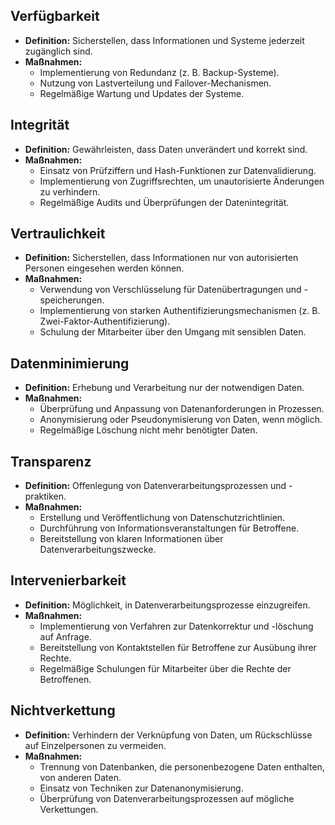
## Verfügbarkeit
  - **Definition:** Sicherstellen, dass Informationen und Systeme jederzeit zugänglich sind.
  - **Maßnahmen:**
    - Implementierung von Redundanz (z. B. Backup-Systeme).
    - Nutzung von Lastverteilung und Failover-Mechanismen.
    - Regelmäßige Wartung und Updates der Systeme.
## Integrität
  - **Definition:** Gewährleisten, dass Daten unverändert und korrekt sind.
  - **Maßnahmen:**
    - Einsatz von Prüfziffern und Hash-Funktionen zur Datenvalidierung.
    - Implementierung von Zugriffsrechten, um unautorisierte Änderungen zu verhindern.
    - Regelmäßige Audits und Überprüfungen der Datenintegrität.

## Vertraulichkeit
  - **Definition:** Sicherstellen, dass Informationen nur von autorisierten Personen eingesehen werden können.
  - **Maßnahmen:**
    - Verwendung von Verschlüsselung für Datenübertragungen und -speicherungen.
    - Implementierung von starken Authentifizierungsmechanismen (z. B. Zwei-Faktor-Authentifizierung).
    - Schulung der Mitarbeiter über den Umgang mit sensiblen Daten.

## Datenminimierung
  - **Definition:** Erhebung und Verarbeitung nur der notwendigen Daten.
  - **Maßnahmen:**
    - Überprüfung und Anpassung von Datenanforderungen in Prozessen.
    - Anonymisierung oder Pseudonymisierung von Daten, wenn möglich.
    - Regelmäßige Löschung nicht mehr benötigter Daten.

## Transparenz
  - **Definition:** Offenlegung von Datenverarbeitungsprozessen und -praktiken.
  - **Maßnahmen:**
    - Erstellung und Veröffentlichung von Datenschutzrichtlinien.
    - Durchführung von Informationsveranstaltungen für Betroffene.
    - Bereitstellung von klaren Informationen über Datenverarbeitungszwecke.

## Intervenierbarkeit
  - **Definition:** Möglichkeit, in Datenverarbeitungsprozesse einzugreifen.
  - **Maßnahmen:**
    - Implementierung von Verfahren zur Datenkorrektur und -löschung auf Anfrage.
    - Bereitstellung von Kontaktstellen für Betroffene zur Ausübung ihrer Rechte.
    - Regelmäßige Schulungen für Mitarbeiter über die Rechte der Betroffenen.

## Nichtverkettung
  - **Definition:** Verhindern der Verknüpfung von Daten, um Rückschlüsse auf Einzelpersonen zu vermeiden.
  - **Maßnahmen:**
    - Trennung von Datenbanken, die personenbezogene Daten enthalten, von anderen Daten.
    - Einsatz von Techniken zur Datenanonymisierung.
    - Überprüfung von Datenverarbeitungsprozessen auf mögliche Verkettungen.